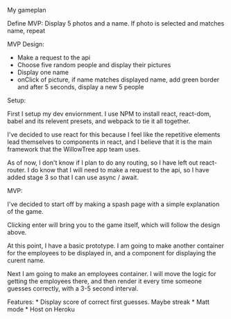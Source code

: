 My gameplan

Define MVP:
	Display 5 photos and a name. If photo is selected and matches name, repeat

MVP Design:
 * Make a request to the api
 * Choose five random people and display their pictures
 * Display one name
 * onClick of picture, if name matches displayed name, add green border and after 5 seconds, display a new 5 people

Setup:

First I setup my dev enviornment. I use NPM to install react, react-dom, babel and its relevent presets, and webpack to tie it all together.

I've decided to use react for this because I feel like the repetitive elements lead themselves to components in react, and I believe that it is the main framework that the WillowTree app team uses.

As of now, I don't know if I plan to do any routing, so I have left out react-router. I do know that I will need to make a request to the api, so I have added stage 3 so that I can use async / await.

MVP:

I've decided to start off by making a spash page with a simple explanation of the game. 

Clicking enter will bring you to the game itself, which will follow the design above.

At this point, I have a basic prototype. I am going to make another container for the employees to be displayed in, and a component for displaying the curent name.

Next I am going to make an employees container. I will move the logic for getting the employees there, and then render it every time someone guesses correctly, with a 3-5 second interval.

Features:
	* Display score of correct first guesses. Maybe streak
	* Matt mode
	* Host on Heroku




